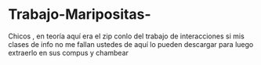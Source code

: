 # Trabajo-Maripositas-
Chicos , en teoría aquí era el zip conlo del trabajo de interacciones si mis clases de info no me fallan  ustedes de aquí lo pueden descargar para luego extraerlo en sus compus y chambear 
